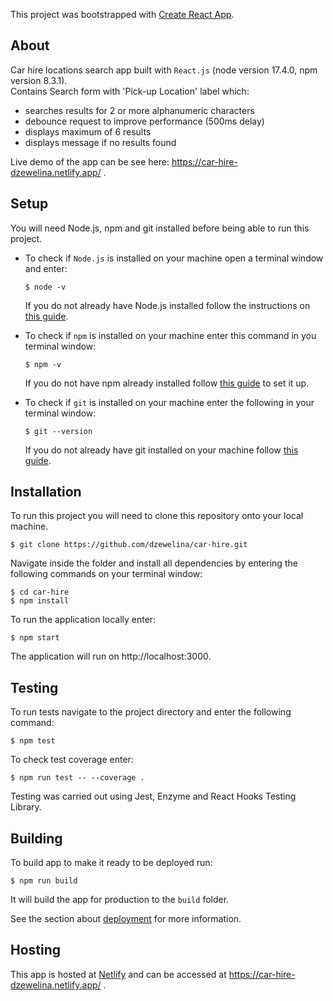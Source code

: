 This project was bootstrapped with [Create React App](https://github.com/facebook/create-react-app).

## About

Car hire locations search app built with `React.js` (node version 17.4.0, npm version 8.3.1).\
Contains Search form with 'Pick-up Location' label which:

- searches results for 2 or more alphanumeric characters
- debounce request to improve performance (500ms delay)
- displays maximum of 6 results
- displays message if no results found

Live demo of the app can be see here: https://car-hire-dzewelina.netlify.app/ .

## Setup

You will need Node.js, npm and git installed before being able to run this project.

- To check if `Node.js` is installed on your machine open a terminal window and enter:

  ```
  $ node -v
  ```

  If you do not already have Node.js installed follow the instructions on [this guide](https://nodejs.org/en/download/package-manager/).

- To check if `npm` is installed on your machine enter this command in you terminal window:

  ```
  $ npm -v
  ```

  If you do not have npm already installed follow [this guide](https://www.npmjs.com/get-npm) to set it up.

- To check if `git` is installed on your machine enter the following in your terminal window:

  ```
  $ git --version
  ```

  If you do not already have git installed on your machine follow [this guide](https://git-scm.com/).

## Installation

To run this project you will need to clone this repository onto your local machine.

```
$ git clone https://github.com/dzewelina/car-hire.git
```

Navigate inside the folder and install all dependencies by entering the following commands on your terminal window:

```
$ cd car-hire
$ npm install
```

To run the application locally enter:

```
$ npm start
```

The application will run on http://localhost:3000.

## Testing

To run tests navigate to the project directory and enter the following command:

```
$ npm test
```

To check test coverage enter:

```
$ npm run test -- --coverage .
```

Testing was carried out using Jest, Enzyme and React Hooks Testing Library.

## Building

To build app to make it ready to be deployed run:

```
$ npm run build
```

It will build the app for production to the `build` folder.

See the section about [deployment](https://facebook.github.io/create-react-app/docs/deployment) for more information.

## Hosting

This app is hosted at [Netlify](https://www.netlify.com/) and can be accessed at https://car-hire-dzewelina.netlify.app/ .
